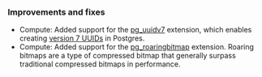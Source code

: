 ### Improvements and fixes

- Compute: Added support for the [pg_uuidv7](https://github.com/fboulnois/pg_uuidv7) extension, which enables creating [version 7 UUIDs](https://www.ietf.org/archive/id/draft-ietf-uuidrev-rfc4122bis-00.html#name-uuid-version-7) in Postgres.
- Compute: Added support for the [pg_roaringbitmap](https://github.com/ChenHuajun/pg_roaringbitmap) extension. Roaring bitmaps are a type of compressed bitmap that generally surpass traditional compressed bitmaps in performance.
